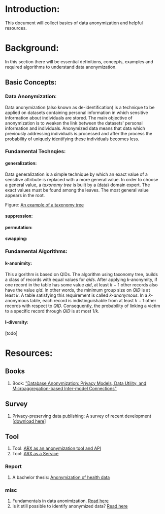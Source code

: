 # Introduction:

This document will collect basics of data anonymization and helpful resources.

# Background:

In this section there will be essential definitions, concepts, examples and required algorithms to understand data anonymization.



## Basic Concepts:

### Data Anonymization: 
Data anonymization (also known as de-identification) is a technique to be applied on datasets containing personal information in which sensitive information about individuals are stored. The main objective of anonymization is to weaken the link between the datasets' personal information and individuals. Anonymized data means that data which previously addressing individuals is processed and after the process the probability of uniquely identifying these individuals becomes less.



### Fundamental Technqies:

#### generalization:

Data generalization is a simple technique by which an exact value of a sensitive attribute is replaced with a more general value. In order to choose a general value, a *taxonomy tree* is built by a (data) domain expert. The exact values must be found among the leaves. The most general value appears in the root.  

Figure: [An example of a taxonomy tree](./pix/fig-taxonomy-01.png)

#### suppression:



#### permutation:



#### swapping:



### Fundamental Algorithms:



#### k-anonimity:

This algorithm is based on QIDs. The algorithm using taxonomy tree, builds a class of records with equal values for *qids*. After applying k-anonymity, if one record in the table has some value *qid*, at least *k* − 1 other records also have the value *qid*. In other words, the minimum group size on *QID* is at least *k*. A table satisfying this requirement is called *k-anonymous*. In a *k*-anonymous table, each record is indistinguishable from at least *k* − 1 other records with respect to *QID*. Consequently, the probability of linking a victim to a specific record through *QID* is at most 1/*k*.

#### l-diversity:

[todo]

# Resources:

## Books

1. Book: ["Database Anonymization: Privacy Models, Data Utility, and Microaggregation-based Inter-model Connections"](https://www.researchgate.net/publication/290229262_Database_Anonymization_Privacy_Models_Data_Utility_and_Microaggregation-based_Inter-model_Connections)

## Survey

1. Privacy-preserving data publishing: A survey of recent development [[download here](https://dl-acm-org.ezproxy.hro.nl/doi/10.1145/1749603.1749605)]

## Tool

1. Tool: [ARX as an anonymization tool and API](https://arx.deidentifier.org/)
2. Tool: [ARX as a Service](https://oslomet-arx-as-a-service.github.io/resources/Product_Specification.pdf)

### Report

1. A bachelor thesis: [Anonymization of health data](https://www.duo.uio.no/bitstream/handle/10852/79902/Anonymization-of-Health-Data.pdf?sequence=13&isAllowed=y)



### misc

1. Fundamentals in data anonimization. [Read here](https://www.dataversity.net/the-fundamentals-of-data-anonymization-and-protection/#)
2. Is it still possible to identify anonymized data? [Read here](https://www.nytimes.com/2019/07/23/health/data-privacy-protection.html)

